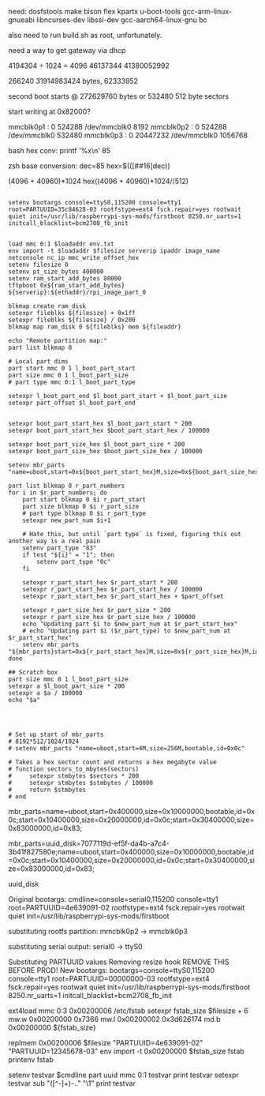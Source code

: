 need: dosfstools make bison flex kpartx u-boot-tools gcc-arm-linux-gnueabi libncurses-dev
libssl-dev
gcc-aarch64-linux-gnu
bc

also need to run build.sh as root, unfortunately.

need a way to get gateway via dhcp

4194304 ÷ 1024 = 4096
46137344
41380052992

266240
31914983424 bytes, 62333952

second boot starts @ 272629760 bytes or 532480 512 byte sectors

start writing at 0x82000?

mmcblk0p1 : 0 524288 /dev/mmcblk0 8192
mmcblk0p2 : 0 524288 /dev/mmcblk0 532480
mmcblk0p3 : 0 20447232 /dev/mmcblk0 1056768

bash hex conv:
printf '%x\n' 85

zsh base conversion:
dec=85
hex=$(([##16]dec))

(4096 + 40960)*1024
hex((4096 + 40960)*1024//512)

```shell

setenv bootargs console=ttyS0,115200 console=tty1 root=PARTUUID=35c84628-03 rootfstype=ext4 fsck.repair=yes rootwait quiet init=/usr/lib/raspberrypi-sys-mods/firstboot 8250.nr_uarts=1 initcall_blacklist=bcm2708_fb_init


load mmc 0:1 $loadaddr env.txt
env import -t $loadaddr $filesize serverip ipaddr image_name netconsole nc_ip mmc_write_offset_hex
setenv filesize 0
setenv pt_size_bytes 400000
setenv ram_start_add_bytes 80000
tftpboot 0x${ram_start_add_bytes} ${serverip}:${ethaddr}/rpi_image_part_0

blkmap create ram_disk
setexpr fileblks ${filesize} + 0x1ff
setexpr fileblks ${filesize} / 0x200
blkmap map ram_disk 0 ${fileblks} mem ${fileaddr}

echo "Remote partition map:"
part list blkmap 0

# Local part dims
part start mmc 0 1 l_boot_part_start
part size mmc 0 1 l_boot_part_size
# part type mmc 0:1 l_boot_part_type

setexpr l_boot_part_end $l_boot_part_start + $l_boot_part_size
setexpr part_offset $l_boot_part_end


setexpr boot_part_start_hex $l_boot_part_start * 200
setexpr boot_part_start_hex $boot_part_start_hex / 100000

setexpr boot_part_size_hex $l_boot_part_size * 200
setexpr boot_part_size_hex $boot_part_size_hex / 100000

setenv mbr_parts "name=uboot,start=0x${boot_part_start_hex}M,size=0x${boot_part_size_hex}M,bootable,id=0x0c;"

part list blkmap 0 r_part_numbers
for i in $r_part_numbers; do
    part start blkmap 0 $i r_part_start
    part size blkmap 0 $i r_part_size
    # part type blkmap 0 $i r_part_type
    setexpr new_part_num $i+1
    
    # Hate this, but until `part type` is fixed, figuring this out another way is a real pain
    setenv part_type "83"
    if test "${i}" = "1"; then
        setenv part_type "0c"
    fi

    setexpr r_part_start_hex $r_part_start * 200
    setexpr r_part_start_hex $r_part_start_hex / 100000
    setexpr r_part_start_hex $r_part_start_hex + $part_offset

    setexpr r_part_size_hex $r_part_size * 200
    setexpr r_part_size_hex $r_part_size_hex / 100000
    echo "Updating part $i to $new_part_num at $r_part_start_hex"
    # echo "Updating part $i ($r_part_type) to $new_part_num at $r_part_start_hex"
    setenv mbr_parts "${mbr_parts}start=0x${r_part_start_hex}M,size=0x${r_part_size_hex}M,id=0x${part_type};"
done

## Scratch box
part size mmc 0 1 l_boot_part_size
setexpr a $l_boot_part_size * 200
setexpr a $a / 100000
echo "$a"




# Set up start of mbr_parts
# 8192*512/1024/1024
# setenv mbr_parts "name=uboot,start=4M,size=256M,bootable,id=0x0c"

# Takes a hex sector count and returns a hex megabyte value
# function sectors_to_mbytes(sectors)
#     setexpr stmbytes $sectors * 200
#     setexpr stmbytes $stmbytes / 100000
#     return $stmbytes
# end

```

mbr_parts=name=uboot,start=0x400000,size=0x10000000,bootable,id=0x0c;start=0x10400000,size=0x20000000,id=0x0c;start=0x30400000,size=0x83000000,id=0x83;


mbr_parts=uuid_disk=7077119d-ef5f-da4b-a7c4-3b41f827580e;name=uboot,start=0x400000,size=0x10000000,bootable,id=0x0c;start=0x10400000,size=0x20000000,id=0x0c;start=0x30400000,size=0x83000000,id=0x83;


uuid_disk



Original bootargs:
cmdline=console=serial0,115200 console=tty1 root=PARTUUID=4e639091-02 rootfstype=ext4 fsck.repair=yes rootwait quiet init=/usr/lib/raspberrypi-sys-mods/firstboot

substituting rootfs partition: mmcblk0p2 -> mmcblk0p3

substituting serial output: serial0 -> ttyS0

Substituting PARTUUID values
Removing resize hook REMOVE THIS BEFORE PROD!
New bootargs:
bootargs=console=ttyS0,115200 console=tty1 root=PARTUUID=00000000-03 rootfstype=ext4 fsck.repair=yes rootwait quiet init=/usr/lib/raspberrypi-sys-mods/firstboot 8250.nr_uarts=1 initcall_blacklist=bcm2708_fb_init

ext4load mmc 0:3 0x00200006 /etc/fstab
setexpr fstab_size $filesize + 6
mw.w 0x00200000 0x7366 
mw.l 0x00200002 0x3d626174
md.b 0x00200000 ${fstab_size}

replmem 0x00200006 $filesize "PARTUUID=4e639091-02" "PARTUUID=12345678-03"
env import -t 0x00200000 $fstab_size fstab
printenv fstab


setenv testvar $cmdline
part uuid mmc 0:1 testvar
print testvar
setexpr testvar sub "([^-]+)-.." "\1" 
print testvar
